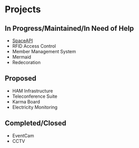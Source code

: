 Projects
========

In Progress/Maintained/In Need of Help
--------------------------------------

 - [SpaceAPI](Projects/SpaceAPI.md)
 - RFID Access Control
 - Member Management System
 - Mermaid
 - Redecoration

Proposed
--------

 - HAM Infrastructure
 - Teleconference Suite
 - Karma Board
 - Electricity Monitoring

Completed/Closed
----------------

 - EventCam
 - CCTV
